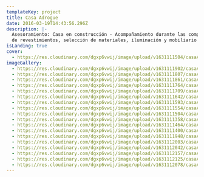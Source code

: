 ```yaml
---
templateKey: project
title: Casa Adrogue
date: 2016-03-19T14:43:56.296Z
description: |-
  Asesoramiento: Casa en construcción - Acompañamiento durante las compras
  de revestimientos, selección de materiales, iluminación y mobiliario a medida.
isLanding: true
cover:
  - https://res.cloudinary.com/dgxp6vwij/image/upload/v1631111504/casaAdrogue/casaAdrogue-4_c2uynr.jpg
imageGallery:
  - https://res.cloudinary.com/dgxp6vwij/image/upload/v1631111902/casaAdrogue/casaAdrogue-12_stsfrq.jpg
  - https://res.cloudinary.com/dgxp6vwij/image/upload/v1631111807/casaAdrogue/casaAdrogue-10_l1exux.jpg
  - https://res.cloudinary.com/dgxp6vwij/image/upload/v1631111861/casaAdrogue/casaAdrogue-11_ogsjtk.jpg
  - https://res.cloudinary.com/dgxp6vwij/image/upload/v1631111764/casaAdrogue/casaAdrogue-9_kxeoa2.jpg
  - https://res.cloudinary.com/dgxp6vwij/image/upload/v1631111709/casaAdrogue/casaAdrogue-8_fyjmv6.jpg
  - https://res.cloudinary.com/dgxp6vwij/image/upload/v1631111642/casaAdrogue/casaAdrogue-7_wsnvd9.jpg
  - https://res.cloudinary.com/dgxp6vwij/image/upload/v1631111593/casaAdrogue/casaAdrogue-6_w0rlsg.jpg
  - https://res.cloudinary.com/dgxp6vwij/image/upload/v1631111554/casaAdrogue/casaAdrogue-5_nvo0sl.jpg
  - https://res.cloudinary.com/dgxp6vwij/image/upload/v1631111504/casaAdrogue/casaAdrogue-4_c2uynr.jpg
  - https://res.cloudinary.com/dgxp6vwij/image/upload/v1631111358/casaAdrogue/casaAdrogue-1_aawwku.jpg
  - https://res.cloudinary.com/dgxp6vwij/image/upload/v1631111464/casaAdrogue/casaAdrogue-3_frfgdu.jpg
  - https://res.cloudinary.com/dgxp6vwij/image/upload/v1631111400/casaAdrogue/casaAdrogue-2_h7ozcf.jpg
  - https://res.cloudinary.com/dgxp6vwij/image/upload/v1631111948/casaAdrogue/casaAdrogue-13_ryidjk.jpg
  - https://res.cloudinary.com/dgxp6vwij/image/upload/v1631112003/casaAdrogue/casaAdrogue-14_zsmcli.jpg
  - https://res.cloudinary.com/dgxp6vwij/image/upload/v1631112042/casaAdrogue/casaAdrogue-15_zgjqya.jpg
  - https://res.cloudinary.com/dgxp6vwij/image/upload/v1631112157/casaAdrogue/casaAdrogue-18_tke4tp.jpg
  - https://res.cloudinary.com/dgxp6vwij/image/upload/v1631112125/casaAdrogue/casaAdrogue-17_yu5wuj.jpg
  - https://res.cloudinary.com/dgxp6vwij/image/upload/v1631112078/casaAdrogue/casaAdrogue-16_sbimjk.jpg
---
```

